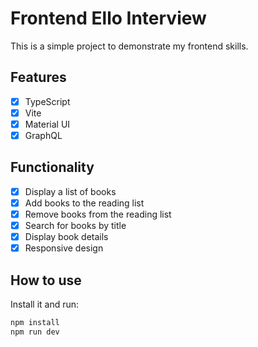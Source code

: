 # Frontend Ello Interview
This is a simple project to demonstrate my frontend skills. 

## Features
- [x] TypeScript
- [x] Vite
- [x] Material UI
- [x] GraphQL

## Functionality
- [x] Display a list of books
- [x] Add books to the reading list
- [x] Remove books from the reading list
- [x] Search for books by title
- [x] Display book details
- [x] Responsive design

## How to use

Install it and run:

```bash
npm install
npm run dev
```
